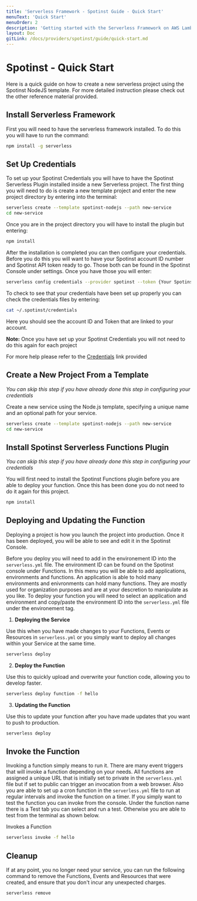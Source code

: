 ```yaml
---
title: 'Serverless Framework - Spotinst Guide - Quick Start'
menuText: 'Quick Start'
menuOrder: 2
description: 'Getting started with the Serverless Framework on AWS Lambda'
layout: Doc
gitLink: /docs/providers/spotinst/guide/quick-start.md
---
```


# Spotinst - Quick Start

Here is a quick guide on how to create a new serverless project using the Spotinst NodeJS template. For more detailed instruction please check out the other reference material provided. 

## Install Serverless Framework
  First you will need to have the serverless framework installed. To do this you will have to run the command:

```bash
npm install -g serverless

```

## Set Up Credentials
  To set up your Spotinst Credentials you will have to have the Spotinst Serverless Plugin installed inside a new Serverless project. The first thing you will need to do is create a new template project and enter the new project directory by entering into the terminal:

```bash
serverless create --template spotinst-nodejs --path new-service
cd new-service
```

  Once you are in the project directory you will have to install the plugin but entering:

```bash
npm install
```

  After the installation is completed you can then configure your credentials. Before you do this you will want to have your Spotinst account ID number and Spotinst API token ready to go. Those both can be found in the Spotinst Console under settings. Once you have those you will enter:

```bash
serverless config credentials --provider spotinst --token {Your Spotinst API Token} --account {Your Spotinst Account ID}
```

  To check to see that your credentials have been set up properly you can check the credentials files by entering:

```bash
cat ~/.spotinst/credentials
```

  Here you should see the account ID and Token that are linked to your account.

  **Note:** Once you have set up your Spotinst Credentials you will not need to do this again for each project

  For more help please refer to the [Credentials](../credentials) link provided 

## Create a New Project From a Template
  *You can skip this step if you have already done this step in configuring your credentials*	

  Create a new service using the Node.js template, specifying a unique name and an optional path for your service.

```bash
serverless create --template spotinst-nodejs --path new-service
cd new-service
```

## Install Spotinst Serverless Functions Plugin
  *You can skip this step if you have already done this step in configuring your credentials*	

  You will first need to install the Spotinst Functions plugin before you are able to deploy your function. Once this has been done you do not need to do it again for this project. 

```bash
npm install
```

## Deploying and Updating the Function
  Deploying a project is how you launch the project into production. Once it has been deployed, you will be able to see and edit it in the Spotinst Console. 

  Before you deploy you will need to add in the environement ID into the `serverless.yml` file. The environment ID can be found on the Spotinst console under Functions. In this menu you will be able to add applications, environments and functions. An application is able to hold many environments and enivronments can hold many functions. They are mostly used for organization purposes and are at your descretion to manipulate as you like. To deploy your function you will need to select an application and environment and copy/paste the environment ID into the `serverless.yml` file under the environement tag.

1. **Deploying the Service**

  Use this when you have made changes to your Functions, Events or Resources in `serverless.yml` or you simply want to deploy all changes within your Service at the same time.

```bash
serverless deploy 
```

2. **Deploy the Function**

  Use this to quickly upload and overwrite your function code, allowing you to develop faster.

```bash
serverless deploy function -f hello
```

3. **Updating the Function**

  Use this to update your function after you have made updates that you want to push to production.

```bash
serverless deploy 
```

## Invoke the Function

  Invoking a function simply means to run it. There are many event triggers that will invoke a function depending on your needs. All functions are assigned a unique URL that is initially set to private in the `serverless.yml` file but if set to public can trigger an invocation from a web browser. Also you are able to set up a cron function in the `serverless.yml` file to run at regular intervals and invoke the function on a timer. If you simply want to test the function you can invoke from the console. Under the function name there is a Test tab you can select and run a test. Otherwise you are able to test from the terminal as shown below.

  Invokes a Function

```bash
serverless invoke -f hello
```

## Cleanup

If at any point, you no longer need your service, you can run the following command to remove the Functions, Events and Resources that were created, and ensure that you don't incur any unexpected charges.

```bash
serverless remove
```
